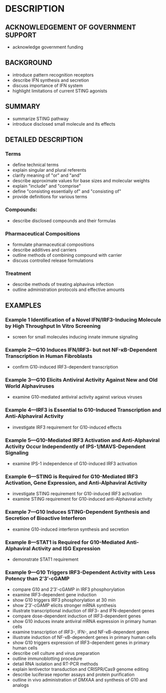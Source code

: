 # DESCRIPTION

## ACKNOWLEDGEMENT OF GOVERNMENT SUPPORT

- acknowledge government funding

## BACKGROUND

- introduce pattern recognition receptors
- describe IFN synthesis and secretion
- discuss importance of IFN system
- highlight limitations of current STING agonists

## SUMMARY

- summarize STING pathway
- introduce disclosed small molecule and its effects

## DETAILED DESCRIPTION

### Terms

- define technical terms
- explain singular and plural referents
- clarify meaning of "or" and "and"
- describe approximate values for base sizes and molecular weights
- explain "include" and "comprise"
- define "consisting essentially of" and "consisting of"
- provide definitions for various terms

### Compounds:

- describe disclosed compounds and their formulas

### Pharmaceutical Compositions

- formulate pharmaceutical compositions
- describe additives and carriers
- outline methods of combining compound with carrier
- discuss controlled release formulations

### Treatment

- describe methods of treating alphavirus infection
- outline administration protocols and effective amounts

## EXAMPLES

### Example 1 Identification of a Novel IFN/IRF3-Inducing Molecule by High Throughput In Vitro Screening

- screen for small molecules inducing innate immune signaling

### Example 2—G10 Induces IFN/IRF3- but not NF-κB-Dependent Transcription in Human Fibroblasts

- confirm G10-induced IRF3-dependent transcription

### Example 3—G10 Elicits Antiviral Activity Against New and Old World Alphaviruses

- examine G10-mediated antiviral activity against various viruses

### Example 4—IRF3 is Essential to G10-Induced Transcription and Anti-Alphaviral Activity

- investigate IRF3 requirement for G10-induced effects

### Example 5—G10-Mediated IRF3 Activation and Anti-Alphaviral Activity Occur Independently of IPS-1/MAVS-Dependent Signaling

- examine IPS-1 independence of G10-induced IRF3 activation

### Example 6—STING is Required for G10-Mediated IRF3 Activation, Gene Expression, and Anti-Alphaviral Activity

- investigate STING requirement for G10-induced IRF3 activation
- examine STING requirement for G10-induced anti-Alphaviral activity

### Example 7—G10 Induces STING-Dependent Synthesis and Secretion of Bioactive Interferon

- examine G10-induced interferon synthesis and secretion

### Example 8—STAT1 is Required for G10-Mediated Anti-Alphaviral Activity and ISG Expression

- demonstrate STAT1 requirement

### Example 9—G10 Triggers IRF3-Dependent Activity with Less Potency than 2′3′-cGAMP

- compare G10 and 2′3′-cGAMP in IRF3 phosphorylation
- examine IRF3-dependent gene induction
- show G10 triggers IRF3 phosphorylation at 30 min
- show 2′3′-cGAMP elicits stronger mRNA synthesis
- illustrate transcriptional induction of IRF3- and IFN-dependent genes
- compare dose-dependent induction of IRF3-dependent genes
- show G10 induces innate antiviral mRNA expression in primary human cells
- examine transcription of IRF3-, IFN-, and NF-κB-dependent genes
- illustrate induction of NF-κB-dependent genes in primary human cells
- show G10 triggers expression of IRF3-dependent genes in primary human cells
- describe cell culture and virus preparation
- outline immunoblotting procedure
- detail RNA isolation and RT-PCR methods
- explain lentivector transduction and CRISPR/Cas9 genome editing
- describe luciferase reporter assays and protein purification
- outline in vivo administration of DMXAA and synthesis of G10 and analogs

